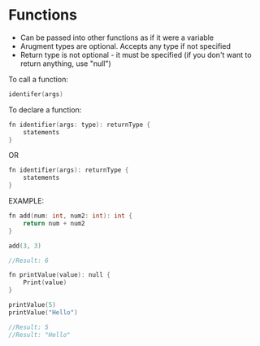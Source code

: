 # Functions

- Can be passed into other functions as if it were a variable
- Arugment types are optional. Accepts any type if not specified
- Return type is not optional - it must be specified (if you don't want to return anything, use "null")


To call a function:

```c
identifer(args)
```

To declare a function:
```c
fn identifier(args: type): returnType {
    statements
}
```

OR

```c
fn identifier(args): returnType {
    statements
}
```

EXAMPLE:

```c
fn add(num: int, num2: int): int {
    return num + num2
}

add(3, 3)

//Result: 6
```

```c
fn printValue(value): null {
    Print(value)
}

printValue(5)
printValue("Hello")

//Result: 5
//Result: "Hello"
```